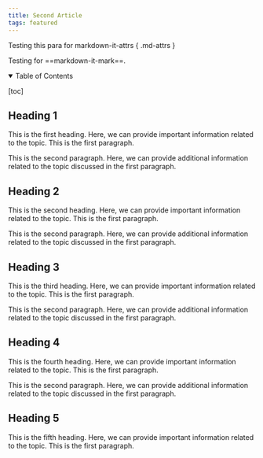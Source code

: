 ```yaml
---
title: Second Article
tags: featured
---
```


Testing this para for markdown-it-attrs { .md-attrs }

Testing for ==markdown-it-mark==.

<details open>
<summary>Table of Contents</summary>

[toc]
</details>


## Heading 1
This is the first heading. Here, we can provide important information related to the topic. This is the first paragraph.

This is the second paragraph. Here, we can provide additional information related to the topic discussed in the first paragraph.

## Heading 2
This is the second heading. Here, we can provide important information related to the topic. This is the first paragraph.

This is the second paragraph. Here, we can provide additional information related to the topic discussed in the first paragraph.

## Heading 3
This is the third heading. Here, we can provide important information related to the topic. This is the first paragraph.

This is the second paragraph. Here, we can provide additional information related to the topic discussed in the first paragraph.

## Heading 4
This is the fourth heading. Here, we can provide important information related to the topic. This is the first paragraph.

This is the second paragraph. Here, we can provide additional information related to the topic discussed in the first paragraph.

## Heading 5
This is the fifth heading. Here, we can provide important information related to the topic. This is the first paragraph.

